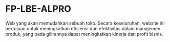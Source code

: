 # FP-LBE-ALPRO
Web yang akan memudahkan sebuah toko. Secara keseluruhan, website ini bertujuan untuk meningkatkan efisiensi dan efektivitas dalam manajemen produk, yang pada gilirannya dapat meningkatkan kinerja dan profit bisnis.
